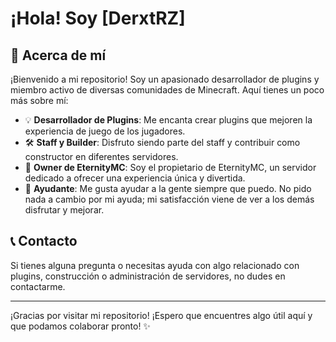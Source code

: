 # ¡Hola! Soy [DerxtRZ]

## 🚀 Acerca de mí
¡Bienvenido a mi repositorio! Soy un apasionado desarrollador de plugins y miembro activo de diversas comunidades de Minecraft. Aquí tienes un poco más sobre mí:

- 💡 **Desarrollador de Plugins**: Me encanta crear plugins que mejoren la experiencia de juego de los jugadores.
- 🛠️ **Staff y Builder**: Disfruto siendo parte del staff y contribuir como constructor en diferentes servidores.
- 👑 **Owner de EternityMC**: Soy el propietario de EternityMC, un servidor dedicado a ofrecer una experiencia única y divertida.
- 🤝 **Ayudante**: Me gusta ayudar a la gente siempre que puedo. No pido nada a cambio por mi ayuda; mi satisfacción viene de ver a los demás disfrutar y mejorar.

## 📞 Contacto
Si tienes alguna pregunta o necesitas ayuda con algo relacionado con plugins, construcción o administración de servidores, no dudes en contactarme.

---

¡Gracias por visitar mi repositorio! ¡Espero que encuentres algo útil aquí y que podamos colaborar pronto! ✨
